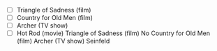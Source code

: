 - [ ] Triangle of Sadness (film)
- [ ] Country for Old Men (film)
- [ ] Archer (TV show)
- [ ] Hot Rod (movie)
Triangle of Sadness (film)
No Country for Old Men (film)
Archer (TV show)
Seinfeld
